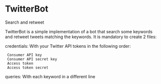 # TwitterBot
Search and retweet

TwitterBot is a simple implementation of a bot that search some keywords and retweet tweets matching the keywords. It is mandatory to create 2 files:

credentials: With your Twitter API tokens in the following order:

     Consumer API key
     Consumer API secret key
     Access token
     Access token secret
                 
queries: With each keyword in a different line
 
